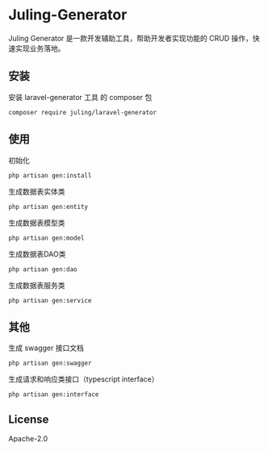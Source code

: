 # Juling-Generator

Juling Generator 是一款开发辅助工具，帮助开发者实现功能的 CRUD 操作，快速实现业务落地。

## 安装

安装 laravel-generator 工具 的 composer 包

```
composer require juling/laravel-generator
```

## 使用

初始化

```
php artisan gen:install
```

生成数据表实体类

```
php artisan gen:entity
```

生成数据表模型类

```
php artisan gen:model
```

生成数据表DAO类

```
php artisan gen:dao
```

生成数据表服务类

```
php artisan gen:service
```

## 其他

生成 swagger 接口文档

```
php artisan gen:swagger
```

生成请求和响应类接口（typescript interface）

```
php artisan gen:interface
```

## License

Apache-2.0